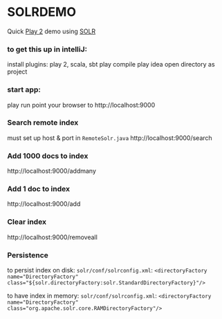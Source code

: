 SOLRDEMO
========

Quick [Play 2](http://www.playframework.org/) demo using [SOLR](http://lucene.apache.org/solr/)

### to get this up in intelliJ:
install plugins: play 2, scala, sbt
play compile
play idea
open directory as project

### start app:
play run
point your browser to http://localhost:9000

### Search remote index
must set up host & port in `RemoteSolr.java`
http://localhost:9000/search

### Add 1000 docs to index
http://localhost:9000/addmany

### Add 1 doc to index
http://localhost:9000/add

### Clear index
http://localhost:9000/removeall

### Persistence
to persist index on disk:
`solr/conf/solrconfig.xml`:
    `<directoryFactory name="DirectoryFactory" class="${solr.directoryFactory:solr.StandardDirectoryFactory}"/>`

to have index in memory:
`solr/conf/solrconfig.xml`:
  `<directoryFactory name="DirectoryFactory" class="org.apache.solr.core.RAMDirectoryFactory"/>`
